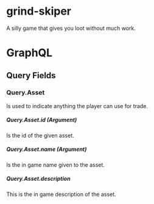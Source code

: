 # grind-skiper
A silly game that gives you loot without much work.

# GraphQL
## Query Fields
### Query.Asset
Is used to indicate anything the player can use for trade.
##### Query.Asset.id (Argument)
Is the id of the given asset.
##### Query.Asset.name (Argument)
Is the in game name given to the asset.
##### Query.Asset.description
This is the in game description of the asset. 

